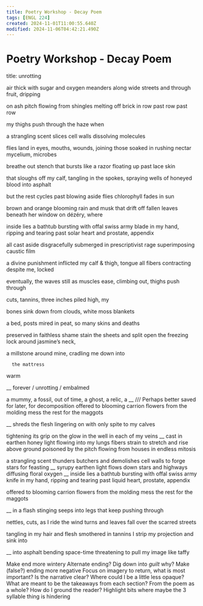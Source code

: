 ```yaml
---
title: Poetry Workshop - Decay Poem
tags: [ENGL 224]
created: 2024-11-01T11:00:55.640Z
modified: 2024-11-06T04:42:21.490Z
---
```


# Poetry Workshop - Decay Poem

title: unrotting

air thick with sugar and oxygen
meanders along wide streets and through
fruit, dripping

on ash pitch flowing from
shingles melting off brick 
in row past row past row

my thighs push
through the haze
when

a strangling scent
slices cell walls
dissolving molecules

flies land in eyes, mouths, wounds, 
joining those soaked in rushing nectar
mycelium, microbes

breathe out stench
that bursts like a razor
floating up past lace skin

that sloughs off
my calf, tangling in the spokes, spraying
wells of honeyed blood into asphalt

but the rest cycles past
blowing aside flies
chlorophyll fades in sun

brown and orange blooming
rain and musk that drift off fallen leaves
beneath her window on dézéry, where

inside lies a bathtub bursting with offal
swiss army blade in my hand, ripping and tearing 
past solar heart and prostate, appendix

all cast aside disgracefully
submerged in prescriptivist rage
superimposing caustic film

a divine punishment inflicted
my calf & thigh, tongue
all fibers contracting despite me, locked

eventually, the waves still as 
muscles ease, climbing out,
thighs push through

cuts, tannins,
three inches
piled high, my

bones sink down
from clouds, white
moss blankets

a bed, posts
mired in peat,
so many skins and deaths

preserved in faithless shame
stain the sheets and split open
the freezing lock around jasmine’s neck,

a millstone around mine,
cradling me down into 

      the mattress






warm





__
forever / unrotting / embalmed

a mummy, a fossil, out of time, a ghost, a relic, a
__
/// Perhaps better saved for later, for decomposition
offered to blooming carrion
flowers from the molding mess
the rest for the maggots

__
shreds the flesh
lingering on with only spite
to my calves

tightening its grip on
the glow in the well
in each of my veins
__
cast in earthen honey light
flowing into my lungs
fibers strain to stretch and rise above ground
poisoned by the pitch flowing
from houses in endless mitosis

a strangling scent thunders
butchers and demolishes cell walls
to forge stars for feasting
__
syrupy earthen light flows
	down stars and highways
		diffusing floral oxygen
__
inside lies a bathtub bursting with offal
swiss army knife in my hand, ripping and tearing 
past liquid heart, prostate, appendix

offered to blooming carrion
flowers from the molding mess
the rest for the maggots

__
in a flash
stinging seeps into
legs that keep pushing through

nettles, cuts,
as I ride the wind turns
and leaves fall over the scarred streets

tangling in my hair and flesh
smothered in tannins
I strip my projection and sink into

__
into asphalt bending space-time
threatening
to pull my image like taffy


Make end more wintery
Alternate ending?
Dig down into *guilt*
why?
Make (false?) ending more negative
Focus on imagery to return, what is most important?
Is the narrative clear? Where could I be a little less opaque?
	What are meant to be the takeaways from each section?
	From the poem as a whole?
How do I ground the reader?
Highlight bits where maybe the 3 syllable thing is hindering
